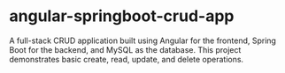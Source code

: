 # angular-springboot-crud-app
A full-stack CRUD application built using Angular for the frontend, Spring Boot for the backend, and MySQL as the database. This project demonstrates basic create, read, update, and delete operations.
